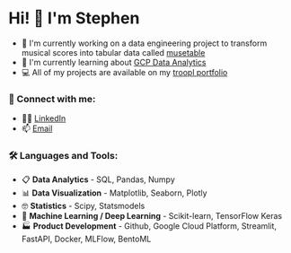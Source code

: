 # Hi! 👋 I'm Stephen

- 🎸 I'm currently working on a data engineering project to transform musical scores into tabular data called [musetable](https://github.com/sevans47/musetable)
- 📗 I'm currently learning about [GCP Data Analytics](https://www.udemy.com/course/master-data-engineering-using-gcp-data-analytics)
- 💻 All of my projects are available on my [troopl portfolio](https://troopl.com/sevans47)

### 🤝 Connect with me:

- 👨‍💻 [LinkedIn](https://www.linkedin.com/in/sevans47/)
- 📫 [Email](mailto:stephenpevans47@gmail.com)

### 🛠️ Languages and Tools:

- 📋 **Data Analytics** - SQL, Pandas, Numpy
- 📊 **Data Visualization** - Matplotlib, Seaborn, Plotly
- 🤓 **Statistics** - Scipy, Statsmodels
- 🤖 **Machine Learning / Deep Learning** - Scikit-learn, TensorFlow Keras
- 🏭 **Product Development** - Github, Google Cloud Platform, Streamlit, FastAPI, Docker, MLFlow, BentoML
